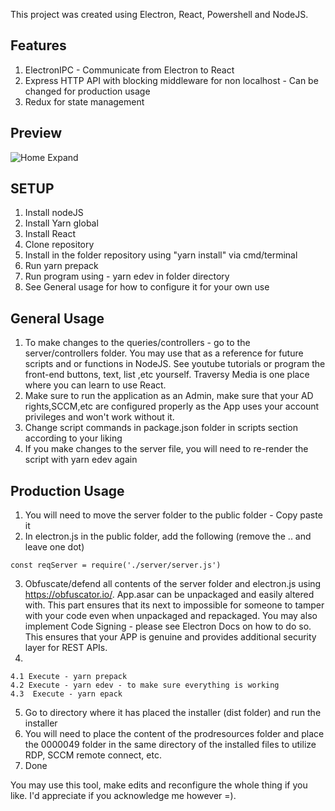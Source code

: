 This project was created using Electron, React, Powershell and NodeJS.
## Features  
1. ElectronIPC - Communicate from Electron to React
2. Express HTTP API with blocking middleware for non localhost - Can be changed for production usage
3. Redux for state management
## Preview
![Home Expand](https://i.ibb.co/MB59CDT/Capture.png)

## SETUP

1. Install nodeJS
2. Install Yarn global
3. Install React 
4. Clone repository
6. Install in the folder repository using "yarn install" via cmd/terminal
7. Run yarn prepack
8. Run program using  - yarn edev in folder directory
9. See General usage for how to configure it for your own use

## General Usage
   1. To make changes to the queries/controllers - go to the server/controllers folder. You may use that as a reference for future scripts and or functions in NodeJS. 
    See youtube tutorials or program the front-end buttons, text, list ,etc yourself. Traversy Media is one place where you can learn to use React.
   2. Make sure to run the application as an Admin, make sure that your AD rights,SCCM,etc are configured properly as the App uses your account privileges and won't work without it.
   3. Change script commands in package.json folder in scripts section according to your liking
   4. If you make changes to the server file, you will need to re-render the script with yarn edev again
   
## Production Usage
1. You will need to move the server folder to the public folder - Copy paste it
2. In electron.js in the public folder, add the following (remove the .. and leave one dot)
```
const reqServer = require('./server/server.js')
```
3. Obfuscate/defend all contents of the server folder and electron.js using https://obfuscator.io/. App.asar can be unpackaged and easily altered with. This part ensures that its next to impossible for someone to tamper with your code even when unpackaged and repackaged. 
You may also implement Code Signing - please see Electron Docs on how to do so. This ensures that your APP is genuine and provides additional security layer for REST APIs.
4. 
```
4.1 Execute - yarn prepack 
4.2 Execute - yarn edev - to make sure everything is working
4.3  Execute - yarn epack 
```
5. Go to directory where it has placed the installer (dist folder) and run the installer
6. You will need to place the content of the prodresources folder and place the 0000049 folder in the same directory of the installed files to utilize RDP, SCCM remote connect, etc. 
7. Done

You may use this tool, make edits and reconfigure the whole thing if you like.
I'd appreciate if you acknowledge me however  =). 